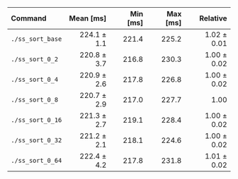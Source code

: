 | Command | Mean [ms] | Min [ms] | Max [ms] | Relative |
|:---|---:|---:|---:|---:|
| `./ss_sort_base` | 224.1 ± 1.1 | 221.4 | 225.2 | 1.02 ± 0.01 |
| `./ss_sort_0_2` | 220.8 ± 3.7 | 216.8 | 230.3 | 1.00 ± 0.02 |
| `./ss_sort_0_4` | 220.9 ± 2.6 | 217.8 | 226.8 | 1.00 ± 0.02 |
| `./ss_sort_0_8` | 220.7 ± 2.9 | 217.0 | 227.7 | 1.00 |
| `./ss_sort_0_16` | 221.3 ± 2.7 | 219.1 | 228.4 | 1.00 ± 0.02 |
| `./ss_sort_0_32` | 221.2 ± 2.1 | 218.1 | 224.6 | 1.00 ± 0.02 |
| `./ss_sort_0_64` | 222.4 ± 4.2 | 217.8 | 231.8 | 1.01 ± 0.02 |
